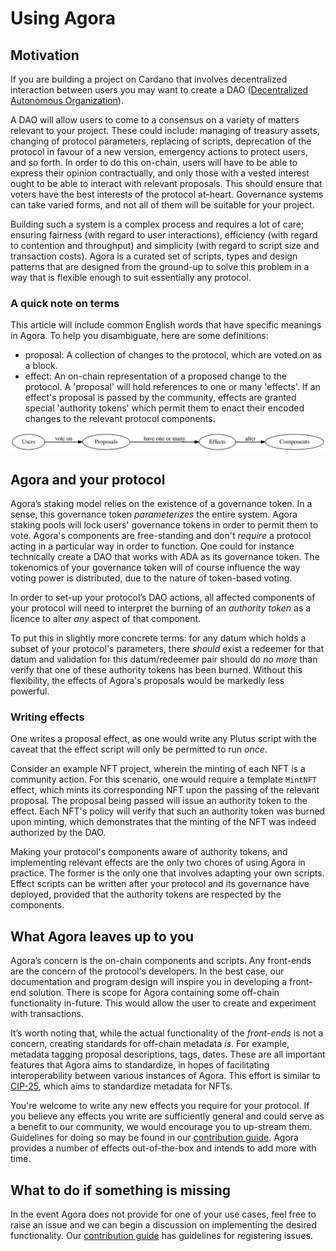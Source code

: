 # Using Agora

## Motivation

If you are building a project on Cardano that involves decentralized interaction between users you may want to create a DAO ([Decentralized Autonomous Organization](https://www.wikiwand.com/en/Decentralized_autonomous_organization)).

A DAO will allow users to come to a consensus on a variety of matters relevant to your project. These could include: managing of treasury assets, changing of protocol parameters, replacing of scripts, deprecation of the protocol in favour of a new version, emergency actions to protect users, and so forth. In order to do this on-chain, users will have to be able to express their opinion contractually, and only those with a vested interest ought to be able to interact with relevant proposals. This should ensure that voters have the best interests of the protocol at-heart. Governance systems can take varied forms, and not all of them will be suitable for your project.

Building such a system is a complex process and requires a lot of care; ensuring fairness (with regard to user interactions), efficiency (with regard to contention and throughput) and simplicity (with regard to script size and transaction costs). Agora is a curated set of scripts, types and design patterns that are designed from the ground-up to solve this problem in a way that is flexible enough to suit essentially any protocol.

### A quick note on terms

This article will include common English words that have specific meanings in Agora. To help you disambiguate, here are some definitions:

- proposal: A collection of changes to the protocol, which are voted on as a block.
- effect: An on-chain representation of a proposed change to the protocol. A 'proposal' will hold references to one or many 'effects'. If an effect's proposal is passed by the community, effects are granted special 'authority tokens' which permit them to enact their encoded changes to the relevant protocol components.

![Proposals have effects, which alter components.](/docs/diagrams/UsingAgora.svg)

## Agora and your protocol

Agora’s staking model relies on the existence of a governance token. In a sense, this governance token _parameterizes_ the entire system. Agora staking pools will lock users' governance tokens in order to permit them to vote. Agora's components are free-standing and don't _require_ a protocol acting in a particular way in order to function. One could for instance technically create a DAO that works with ADA as its governance token. The tokenomics of your governance token will of course influence the way voting power is distributed, due to the nature of token-based voting.

In order to set-up your protocol’s DAO actions, all affected components of your protocol will need to interpret the burning of an _authority token_ as a licence to alter _any_ aspect of that component.

To put this in slightly more concrete terms: for any datum which holds a subset of your protocol's parameters, there _should_ exist a redeemer for that datum and validation for this datum/redeemer pair should do _no more_ than verify that one of these authority tokens has been burned. Without this flexibility, the effects of Agora's proposals would be markedly less powerful.

### Writing effects

One writes a proposal effect, as one would write any Plutus script with the caveat that the effect script will only be permitted to run _once_.

Consider an example NFT project, wherein the minting of each NFT is a community action. For this scenario, one would require a template `MintNFT` effect, which mints its corresponding NFT upon the passing of the relevant proposal. The proposal being passed will issue an authority token to the effect. Each NFT's policy will verify that such an authority token was burned upon minting, which demonstrates that the minting of the NFT was indeed authorized by the DAO.

Making your protocol's components aware of authority tokens, and implementing relevant effects are the only two chores of using Agora in practice. The former is the only one that involves adapting your own scripts. Effect scripts can be written after your protocol and its governance have deployed, provided that the authority tokens are respected by the components.

## What Agora leaves up to you

Agora’s concern is the on-chain components and scripts. Any front-ends are the concern of the protocol's developers. In the best case, our documentation and program design will inspire you in developing a front-end solution. There is scope for Agora containing some off-chain functionality in-future. This would allow the user to create and experiment with transactions.

It’s worth noting that, while the actual functionality of the _front-ends_ is not a concern, creating standards for off-chain metadata _is_. For example, metadata tagging proposal descriptions, tags, dates. These are all important features that Agora aims to standardize, in hopes of facilitating interoperability between various instances of Agora. This effort is similar to [CIP-25](https://cips.cardano.org/cips/cip25/), which aims to standardize metadata for NFTs.

You're welcome to write any new effects you require for your protocol. If you believe any effects you write are sufficiently general and could serve as a benefit to our community, we would encourage you to up-stream them. Guidelines for doing so may be found in our [contribution guide](/CONTRIBUTING.md). Agora provides a number of effects out-of-the-box and intends to add more with time.

## What to do if something is missing

In the event Agora does not provide for one of your use cases, feel free to raise an issue and we can begin a discussion on implementing the desired functionality. Our [contribution guide](/CONTRIBUTING.md) has guidelines for registering issues.
